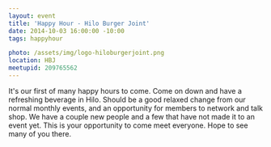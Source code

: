 ```yaml
---
layout: event
title: 'Happy Hour - Hilo Burger Joint'
date: 2014-10-03 16:00:00 -10:00
tags: happyhour

photo: /assets/img/logo-hiloburgerjoint.png
location: HBJ
meetupid: 209765562
---
```


It's our first of many happy hours to come. Come on down and have a refreshing beverage in Hilo. Should be a good relaxed change from our normal monthly events, and an opportunity for members to network and talk shop. We have a couple new people and a few that have not made it to an event yet. This is your opportunity to come meet everyone. Hope to see many of you there.
 
